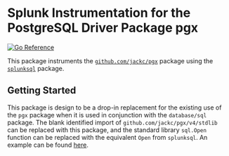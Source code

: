 # Splunk Instrumentation for the PostgreSQL Driver Package pgx

[![Go Reference](https://pkg.go.dev/badge/github.com/signalfx/splunk-otel-go/instrumentation/github.com/jackc/pgx/splunkpgx.svg)](https://pkg.go.dev/github.com/signalfx/splunk-otel-go/instrumentation/github.com/jackc/pgx/splunkpgx)

This package instruments the
[`github.com/jackc/pgx`](https://github.com/jackc/pgx) package using the
[`splunksql`](../../../../database/sql/splunksql) package.

## Getting Started

This package is design to be a drop-in replacement for the existing use of the
`pgx` package when it is used in conjunction with the `database/sql` package.
The blank identified import of `github.com/jackc/pgx/v4/stdlib` can be replaced
with this package, and the standard library `sql.Open` function can be replaced
with the equivalent `Open` from `splunksql`. An example can be found
[here](./example_test.go).
